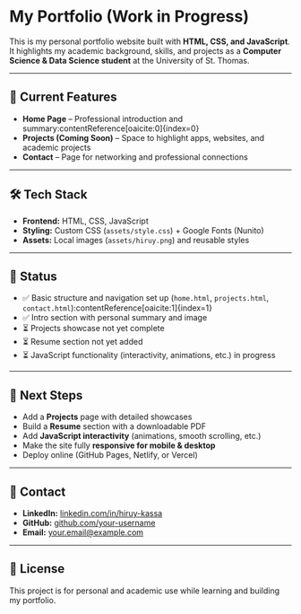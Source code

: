 # My Portfolio (Work in Progress)

This is my personal portfolio website built with **HTML, CSS, and JavaScript**.  
It highlights my academic background, skills, and projects as a **Computer Science & Data Science student** at the University of St. Thomas.

---

## 📂 Current Features
- **Home Page** – Professional introduction and summary:contentReference[oaicite:0]{index=0}  
- **Projects (Coming Soon)** – Space to highlight apps, websites, and academic projects  
- **Contact** – Page for networking and professional connections  

---

## 🛠️ Tech Stack
- **Frontend:** HTML, CSS, JavaScript  
- **Styling:** Custom CSS (`assets/style.css`) + Google Fonts (Nunito)  
- **Assets:** Local images (`assets/hiruy.png`) and reusable styles  

---

## 🚧 Status
- ✅ Basic structure and navigation set up (`home.html`, `projects.html`, `contact.html`):contentReference[oaicite:1]{index=1}  
- ✅ Intro section with personal summary and image  
- ⏳ Projects showcase not yet complete  
- ⏳ Resume section not yet added  
- ⏳ JavaScript functionality (interactivity, animations, etc.) in progress  

---

## 📌 Next Steps
- Add a **Projects** page with detailed showcases  
- Build a **Resume** section with a downloadable PDF  
- Add **JavaScript interactivity** (animations, smooth scrolling, etc.)  
- Make the site fully **responsive for mobile & desktop**  
- Deploy online (GitHub Pages, Netlify, or Vercel)  

---

## 📧 Contact
- **LinkedIn:** [linkedin.com/in/hiruy-kassa](https://linkedin.com/in/hiruy-kassa)  
- **GitHub:** [github.com/your-username](https://github.com/your-username)  
- **Email:** your.email@example.com  

---

## 📝 License
This project is for personal and academic use while learning and building my portfolio.
